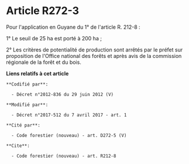 # Article R272-3

Pour l'application en Guyane du 1° de l'article R. 212-8 :

1° Le seuil de 25 ha est porté à 200 ha ;

2° Les critères de potentialité de production sont arrêtés par le préfet sur proposition de l'Office national des forêts et
après avis de la commission régionale de la forêt et du bois.

**Liens relatifs à cet article**

	**Codifié par**:

	  - Décret n°2012-836 du 29 juin 2012 (V)

	**Modifié par**:

	  - Décret n°2017-512 du 7 avril 2017 - art. 1

	**Cité par**:

	  - Code forestier (nouveau) - art. D272-5 (V)

	**Cite**:

	  - Code forestier (nouveau) - art. R212-8
